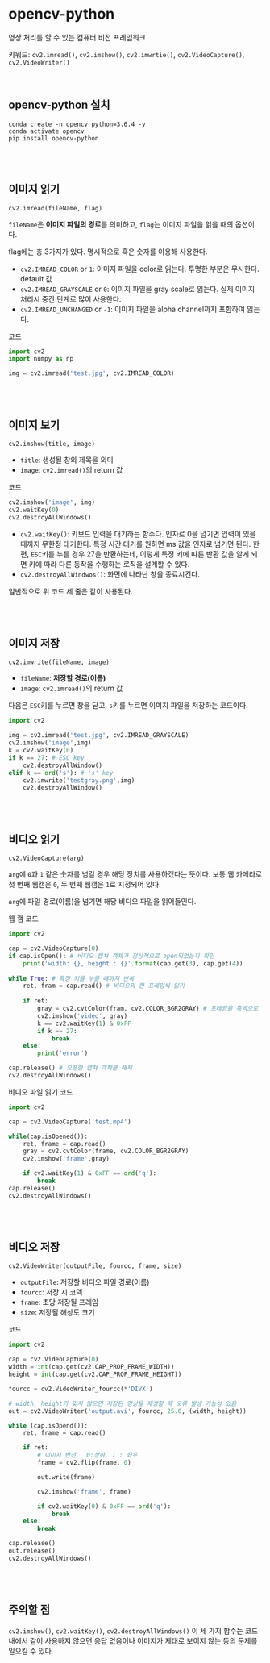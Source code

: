 # opencv-python
<p>영상 처리를 할 수 있는 컴퓨터 비전 프레임워크</p>

<p>

키워드: `cv2.imread()`, `cv2.imshow()`, `cv2.imwrtie()`, `cv2.VideoCapture()`, `cv2.VideoWriter()`
</p>

<br>

## opencv-python 설치
<p>

```
conda create -n opencv python=3.6.4 -y
conda activate opencv
pip install opencv-python
```
</p>

<br><br>

## 이미지 읽기
<p>

`cv2.imread(fileName, flag)`
</p>
<p>

`fileName`은 **이미지 파일의 경로**를 의미하고, `flag`는 이미지 파일을 읽을 때의 옵션이다.
</p>
<p>

flag에는 총 3가지가 있다. 명시적으로 혹은 숫자를 이용해 사용한다.
- `cv2.IMREAD_COLOR` or `1`: 이미지 파일을 color로 읽는다. 투명한 부분은 무시한다. default 값
- `cv2.IMREAD_GRAYSCALE` or `0`: 이미지 파일을 gray scale로 읽는다. 실제 이미지 처리시 중간 단계로 많이 사용한다.
- `cv2.IMREAD_UNCHANGED` or `-1`: 이미지 파일을 alpha channel까지 포함하여 읽는다.
</p>
<p>코드</p>
<p>

```python
import cv2
import numpy as np

img = cv2.imread('test.jpg', cv2.IMREAD_COLOR)
```
</p>

<br><br>

## 이미지 보기
<p>

`cv2.imshow(title, image)`
</p>
<p>

- `title`: 생성될 창의 제목을 의미
- `image`: `cv2.imread()`의 return 값
</p>
<p>코드</p>
<p>

```python
cv2.imshow('image', img)
cv2.waitKey(0)
cv2.destroyAllWindows()
```
</p>
<p>

- `cv2.waitKey()`: 키보드 입력을 대기하는 함수다. 인자로 0을 넘기면 입력이 있을 때까지 무한정 대기한다. 특정 시간 대기를 원하면 ms 값을 인자로 넘기면 된다. 한 편, `ESC`키를 누를 경우 27을 반환하는데, 이렇게 특정 키에 따른 반환 값을 알게 되면 키에 따라 다른 동작을 수행하는 로직을 설계할 수 있다.
- `cv2.destroyAllWindwos()`: 화면에 나타난 창을 종료시킨다.
</p>
<p>일반적으로 위 코드 세 줄은 같이 사용된다.</p>

<br><br>

## 이미지 저장
<p>

`cv2.imwrite(fileName, image)`
</p>
<p>

- `fileName`: **저장할 경로(이름)**
- `image`: `cv2.imread()`의 return 값
</p>
<p>

다음은 `ESC`키를 누르면 창을 닫고, `s`키를 누르면 이미지 파일을 저장하는 코드이다.
</p>
<p>

```python
import cv2

img = cv2.imread('test.jpg', cv2.IMREAD_GRAYSCALE)
cv2.imshow('image',img)
k = cv2.waitKey(0)
if k == 27: # ESC key
    cv2.destroyAllWindow()
elif k == ord('s'): # 's' key
    cv2.imwrite('testgray.png',img)
    cv2.destroyAllWindow()
```
</p>

<br><br>

## 비디오 읽기
<p>

`cv2.VideoCapture(arg)`
</p>
<p>

`arg`에 `0`과 `1` 같은 숫자를 넘길 경우 해당 장치를 사용하겠다는 뜻이다. 보통 웹 카메라로 첫 번째 웹캠은 `0`, 두 번째 웹캠은 `1`로 지정되어 있다.
</p>
<p>

`arg`에 파일 경로(이름)을 넘기면 해당 비디오 파일을 읽어들인다.
</p>
<p>웹 캠 코드</p>
<p>

```python
import cv2

cap = cv2.VideoCapture(0)
if cap.isOpen(): # 비디오 캡쳐 객체가 정상적으로 open되었는지 확인
	print('width: {}, height : {}'.format(cap.get(3), cap.get(4))
	
while True: # 특정 키를 누를 때까지 반복
	ret, fram = cap.read() # 비디오의 한 프레임씩 읽기
	
	if ret:
		gray = cv2.cvtColor(fram, cv2.COLOR_BGR2GRAY) # 프레임을 흑백으로 변환
		cv2.imshow('video', gray)
		k == cv2.waitKey(1) & 0xFF
		if k == 27:
			break
	else:
		print('error')

cap.release() # 오픈한 캡쳐 객체를 해제
cv2.destroyAllWindows()	
```
</p>
<p>비디오 파일 읽기 코드</p>
<p>

```python
import cv2

cap = cv2.VideoCapture('test.mp4')

while(cap.isOpened()):
    ret, frame = cap.read()
    gray = cv2.cvtColor(frame, cv2.COLOR_BGR2GRAY)
    cv2.imshow('frame',gray)

    if cv2.waitKey(1) & 0xFF == ord('q'):
        break
cap.release()
cv2.destroyAllWindows()
```
</p>

<br><br>

## 비디오 저장
<p>

`cv2.VideoWriter(outputFile, fourcc, frame, size)`
</p>
<p>

- `outputFile`: 저장할 비디오 파일 경로(이름)
- `fourcc`: 저장 시 코덱
- `frame`: 초당 저장될 프레임
- `size`: 저장될 해상도 크기
</p>
<p>코드</p>
<p>

```python
import cv2

cap = cv2.VideoCapture(0)
width = int(cap.get(cv2.CAP_PROP_FRAME_WIDTH))
height = int(cap.get(cv2.CAP_PROP_FRAME_HEIGHT))

fourcc = cv2.VideoWriter_fourcc(*'DIVX')

# width, height가 맞지 않으면 저장된 영상을 재생할 때 오류 발생 가능성 있음
out = cv2.VideoWriter('output.avi', fourcc, 25.0, (width, height))

while (cap.isOpend()):
    ret, frame = cap.read()

    if ret:
        # 이미지 반전,  0:상하, 1 : 좌우
        frame = cv2.flip(frame, 0)

        out.write(frame)

        cv2.imshow('frame', frame)

        if cv2.waitKey(0) & 0xFF == ord('q'):
            break
    else:
        break

cap.release()
out.release()
cv2.destroyAllWindows()
```
</p>

<br><br>

## 주의할 점
<p>

`cv2.imshow()`, `cv2.waitKey()`, `cv2.destroyAllWindows()` 이 세 가지 함수는 코드 내에서 같이 사용하지 않으면 응답 없음이나 이미지가 제대로 보이지 않는 등의 문제를 일으킬 수 있다.
</p>